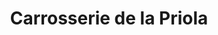 ---
title: "Carrosserie de la Priola"
url: /saint-egreve/carrosserie-de-la-priola/
shop: réparation de voitures
---